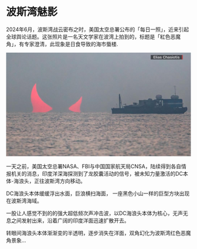 # 波斯湾魅影

2024年6月，波斯湾战云密布之时，美国太空总署公布的「每日一照」，近来引起全球舆论话题。这张照片是一名天文学家在波湾上拍到的，标题是「紅色恶魔角」，有专家澄清，此现象是日食导致的海市蜃楼.

![海浪头本体（SEA HEAD DC）登陆波斯湾](../.gitbook/assets/image.jpeg)

一天之前，美国太空总署NASA、FBI与中国国家航天局CNSA，陆续得到各自情报机关的消息，印度洋深海探测到了龙胶囊活动的信号，被未知力量激活的DC本体-海浪头，正往波斯湾方向移动。

DC海浪头本体缓缓浮出水面，巨浪横扫海面， 一座黑色小山一样的巨型方块出现在波斯湾海域。

一股让人感觉不到的的强大超低频次声冲击波，以DC海浪头本体为核心，无声无息之间发射出来，沿着广阔的印度洋面迅速扩散开去。

转眼间海浪头本体渐渐变的半透明，逐步消失在洋面，双角幻化为波斯湾红色恶魔角景象...


